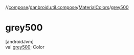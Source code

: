 //[compose](../../../index.md)/[danbroid.util.compose](../index.md)/[MaterialColors](index.md)/[grey500](grey500.md)

# grey500

[androidJvm]\
val [grey500](grey500.md): Color
